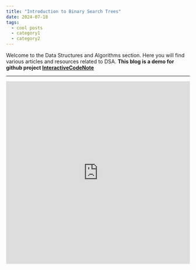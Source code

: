 ```yaml
---
title: "Introduction to Binary Search Trees"
date: 2024-07-18
tags:
  - cool posts
  - category1
  - category2
---
```



Welcome to the Data Structures and Algorithms section. Here you will find various articles and resources related to DSA.
**This blog is a demo for github project [InteractiveCodeNote](https://github.com/zhuchangyi/InteractiveCodeNote)**  


---


<iframe id="go-editor-1" src="https://blog.piger.tech//assets/go-editors.html?noteId=" style="width:100%; height:500px; border:none;" frameborder="0"></iframe>